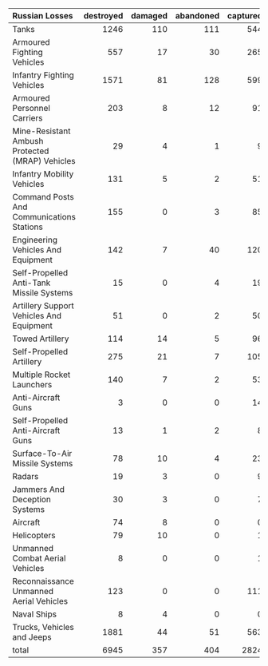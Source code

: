 | Russian Losses                                   |   destroyed |   damaged |   abandoned |   captured |   total |
|:-------------------------------------------------|------------:|----------:|------------:|-----------:|--------:|
| Tanks                                            |        1246 |       110 |         111 |        544 |    2011 |
| Armoured Fighting Vehicles                       |         557 |        17 |          30 |        265 |     869 |
| Infantry Fighting Vehicles                       |        1571 |        81 |         128 |        599 |    2379 |
| Armoured Personnel Carriers                      |         203 |         8 |          12 |         91 |     314 |
| Mine-Resistant Ambush Protected  (MRAP) Vehicles |          29 |         4 |           1 |          9 |      43 |
| Infantry Mobility Vehicles                       |         131 |         5 |           2 |         51 |     189 |
| Command Posts And Communications Stations        |         155 |         0 |           3 |         85 |     243 |
| Engineering Vehicles And Equipment               |         142 |         7 |          40 |        120 |     309 |
| Self-Propelled Anti-Tank Missile Systems         |          15 |         0 |           4 |         19 |      38 |
| Artillery Support Vehicles And Equipment         |          51 |         0 |           2 |         50 |     103 |
| Towed Artillery                                  |         114 |        14 |           5 |         96 |     229 |
| Self-Propelled Artillery                         |         275 |        21 |           7 |        105 |     408 |
| Multiple Rocket Launchers                        |         140 |         7 |           2 |         53 |     202 |
| Anti-Aircraft Guns                               |           3 |         0 |           0 |         14 |      17 |
| Self-Propelled Anti-Aircraft Guns                |          13 |         1 |           2 |          8 |      24 |
| Surface-To-Air Missile Systems                   |          78 |        10 |           4 |         23 |     115 |
| Radars                                           |          19 |         3 |           0 |          9 |      31 |
| Jammers And Deception Systems                    |          30 |         3 |           0 |          7 |      40 |
| Aircraft                                         |          74 |         8 |           0 |          0 |      82 |
| Helicopters                                      |          79 |        10 |           0 |          1 |      90 |
| Unmanned Combat Aerial Vehicles                  |           8 |         0 |           0 |          1 |       9 |
| Reconnaissance Unmanned Aerial Vehicles          |         123 |         0 |           0 |        111 |     234 |
| Naval Ships                                      |           8 |         4 |           0 |          0 |      12 |
| Trucks, Vehicles and Jeeps                       |        1881 |        44 |          51 |        563 |    2539 |
| total                                            |        6945 |       357 |         404 |       2824 |   10530 |